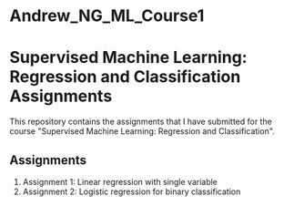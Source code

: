 # Andrew_NG_ML_Course1
# Supervised Machine Learning: Regression and Classification Assignments

This repository contains the assignments that I have submitted for the course "Supervised Machine Learning: Regression and Classification". 

## Assignments

1. Assignment 1: Linear regression with single variable
2. Assignment 2: Logistic regression for binary classification
